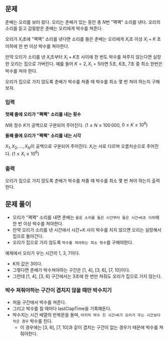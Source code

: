 ## 문제
춘배는 오리를 보러 왔다. 오리는 춘배가 있는 동안 총 
$N$번 "꽥꽥" 소리를 낸다. 오리의 소리를 듣고 감동받은 춘배는 오리에게 박수를 쳐준다.

오리가 
$X_i$초에 "꽥꽥" 소리를 낸다면 소리를 들은 춘배는 오리에게 
$X_i$초 이상 
$X_i+K$ 초 이하에 한 번 이상 박수를 쳐야한다.

만약 오리가 소리를 낸 
$X_i$초부터 
$X_i+K$초 사이에 한 번도 박수를 쳐주지 않는다면 실망한 오리는 집으로 가버린다. 예를 들어 
$K=2, X_i = 5$라면 
$5$초, 
$6$초, 
$7$초 중 최소 한번은 박수를 쳐야 한다.


오리가 집으로 가지 않도록 춘배가 박수를 쳐줄 때 박수를 최소 몇 번 쳐야 하는지 구해보자.

### 입력
**첫째 줄에 오리가 "꽥꽥" 소리를 내는 횟수**

$N$와 정수 
$K$가 공백으로 구분되어 주어진다. 
$(1\le N \le 100\,000$, 
$0 \le K \le 10^6)$ 

**둘째 줄에 오리가 "꽥꽥" 소리를 내는 시각**

$X_1, X_2, ..., X_N$이 공백으로 구분되어 주어진다. 
$X_i$는 서로 다르며 오름차순으로 주어진다. 
$(1 \le X_i \le 10^6)$ 

### 출력
오리가 집으로 가지 않도록 춘배가 박수를 쳐줄 때 박수를 최소 몇 번 쳐야 하는지 출력한다.

## 문제 풀이
- 오리가 "꽥꽥" 소리를 내면 춘배는 `울음 소리를 들은 시간부터 들은 시간+K초 이하`에 한 번 이상 박수를 쳐야한다.
- 만약 오리가 소리를 낸 시간에서 시간+K 사이 박수를 치지 않으면 오리는 실망해서 집으로 돌아간다.
- 오리가 집으로 가지 않도록 `박수를 쳐야하는 최소 횟수`를 구해야한다.

예제에서 오리가 우는 시간이 1, 3, 7이다.
- K의 값은 3이다.
- 그렇다면 춘배가 박수쳐야하는 구간은 [1, 4], [3, 6], [7, 10]이다.
- 그런데 [1, 4], [3, 6] 구간에서는 3초에 한 번만 쳐줘도 오리가 집으로 가지 않는다.

### 박수 쳐줘야하는 구간이 겹치지 않을 때만 박수치기
- 처음 구간에서 박수를 쳐준다.
- 그리고 박수를 칠 때마다 lastClapTime을 기록해둔다.
- 박수치는 시간 배열의 반복문을 돌며, `마지막 박수 친 시간+K가 오리가 우는 시간보다 작은 경우` 박수를 친다.
  - 이 경우에는 [3, 6], [7, 10]과 같이 겹치는 구간이 없는 경우기 때문에 박수를 쳐줘야한다.